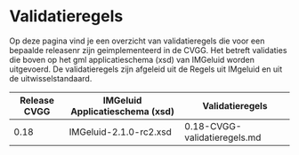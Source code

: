 # Validatieregels

Op deze pagina vind je een overzicht van validatieregels die voor een bepaalde releasenr zijn geimplementeerd in de CVGG. Het betreft validaties die boven op het gml applicatieschema (xsd) van IMGeluid worden uitgevoerd.
De validatieregels zijn afgeleid uit de Regels uit IMgeluid en uit de uitwisselstandaard. 


|  Release CVGG |IMGeluid Applicatieschema (xsd) | Validatieregels | 
| ------------ | ------------ | ------------ |
| 0.18  | IMGeluid-2.1.0-rc2.xsd  | 0.18-CVGG-validatieregels.md | 
